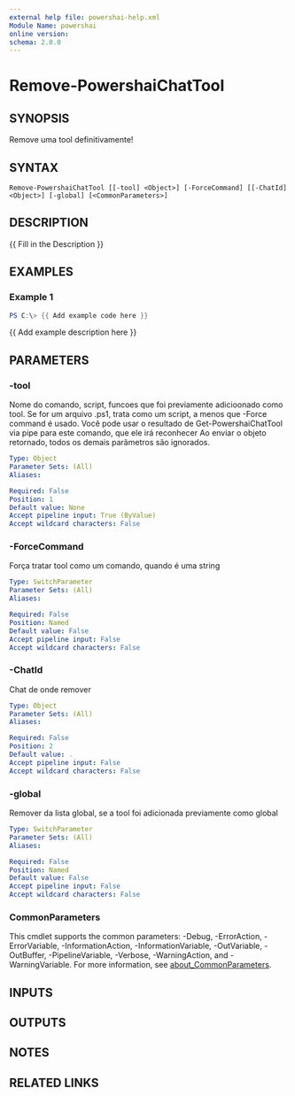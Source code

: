 ```yaml
---
external help file: powershai-help.xml
Module Name: powershai
online version:
schema: 2.0.0
---
```


# Remove-PowershaiChatTool

## SYNOPSIS
Remove uma tool definitivamente!

## SYNTAX

```
Remove-PowershaiChatTool [[-tool] <Object>] [-ForceCommand] [[-ChatId] <Object>] [-global] [<CommonParameters>]
```

## DESCRIPTION
{{ Fill in the Description }}

## EXAMPLES

### Example 1
```powershell
PS C:\> {{ Add example code here }}
```

{{ Add example description here }}

## PARAMETERS

### -tool
Nome do comando, script, funcoes que foi previamente adicioonado como tool.
Se for um arquivo .ps1, trata como um script, a menos que -Force command é usado.
Você pode usar o resultado de Get-PowershaiChatTool via pipe para este comando, que ele irá reconhecer
Ao enviar o objeto retornado, todos os demais parâmetros são ignorados.

```yaml
Type: Object
Parameter Sets: (All)
Aliases:

Required: False
Position: 1
Default value: None
Accept pipeline input: True (ByValue)
Accept wildcard characters: False
```

### -ForceCommand
Força tratar tool como um comando, quando é uma string

```yaml
Type: SwitchParameter
Parameter Sets: (All)
Aliases:

Required: False
Position: Named
Default value: False
Accept pipeline input: False
Accept wildcard characters: False
```

### -ChatId
Chat de onde remover

```yaml
Type: Object
Parameter Sets: (All)
Aliases:

Required: False
Position: 2
Default value: .
Accept pipeline input: False
Accept wildcard characters: False
```

### -global
Remover da lista global, se a tool foi adicionada previamente como global

```yaml
Type: SwitchParameter
Parameter Sets: (All)
Aliases:

Required: False
Position: Named
Default value: False
Accept pipeline input: False
Accept wildcard characters: False
```

### CommonParameters
This cmdlet supports the common parameters: -Debug, -ErrorAction, -ErrorVariable, -InformationAction, -InformationVariable, -OutVariable, -OutBuffer, -PipelineVariable, -Verbose, -WarningAction, and -WarningVariable. For more information, see [about_CommonParameters](http://go.microsoft.com/fwlink/?LinkID=113216).

## INPUTS

## OUTPUTS

## NOTES

## RELATED LINKS
